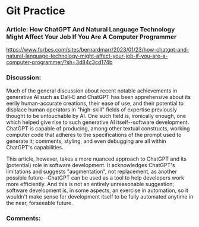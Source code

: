 # Git Practice

### **Article**: How ChatGPT And Natural Language Technology Might Affect Your Job If You Are A Computer Programmer
https://www.forbes.com/sites/bernardmarr/2023/01/23/how-chatgpt-and-natural-language-technology-might-affect-your-job-if-you-are-a-computer-programmer/?sh=3d84c3cd174b

### **Discussion**:
Much of the general discussion about recent notable achievements in generative AI such as Dall-E and ChatGPT has been apprehensive about its eerily human-accurate creations, their ease of use, and their potential to displace human operators in "high-skill" fields of expertise previously thought to be untouchable by AI. One such field is, ironically enough, one which helped give rise to such generative AI itself--software development. ChatGPT is capable of producing, among other textual constructs, working computer code that adheres to the specifications of the prompt used to generate it; comments, styling, and even debugging are all within ChatGPT's capabilities.

This article, however, takes a more nuanced approach to ChatGPT and its (potential) role in software development. It acknowledges ChatGPT's limitations and suggests "augmentation", not replacement, as another possible future--ChatGPT can be used as a tool to help developers work more efficiently. And this is not an entirely unreasonable suggestion; software development is, in some aspects, an exercise in automation, so it wouldn't make sense for development itself to be fully automated anytime in the near, forseeable future.

### **Comments**:
